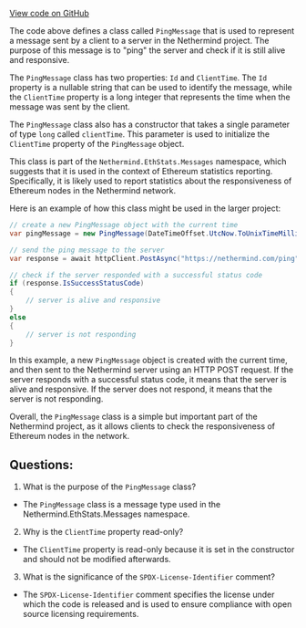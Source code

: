 [View code on GitHub](https://github.com/NethermindEth/nethermind/src/Nethermind/Nethermind.EthStats/Messages/PingMessage.cs)

The code above defines a class called `PingMessage` that is used to represent a message sent by a client to a server in the Nethermind project. The purpose of this message is to "ping" the server and check if it is still alive and responsive. 

The `PingMessage` class has two properties: `Id` and `ClientTime`. The `Id` property is a nullable string that can be used to identify the message, while the `ClientTime` property is a long integer that represents the time when the message was sent by the client. 

The `PingMessage` class also has a constructor that takes a single parameter of type `long` called `clientTime`. This parameter is used to initialize the `ClientTime` property of the `PingMessage` object. 

This class is part of the `Nethermind.EthStats.Messages` namespace, which suggests that it is used in the context of Ethereum statistics reporting. Specifically, it is likely used to report statistics about the responsiveness of Ethereum nodes in the Nethermind network. 

Here is an example of how this class might be used in the larger project:

```csharp
// create a new PingMessage object with the current time
var pingMessage = new PingMessage(DateTimeOffset.UtcNow.ToUnixTimeMilliseconds());

// send the ping message to the server
var response = await httpClient.PostAsync("https://nethermind.com/ping", new StringContent(JsonConvert.SerializeObject(pingMessage)));

// check if the server responded with a successful status code
if (response.IsSuccessStatusCode)
{
    // server is alive and responsive
}
else
{
    // server is not responding
}
```

In this example, a new `PingMessage` object is created with the current time, and then sent to the Nethermind server using an HTTP POST request. If the server responds with a successful status code, it means that the server is alive and responsive. If the server does not respond, it means that the server is not responding. 

Overall, the `PingMessage` class is a simple but important part of the Nethermind project, as it allows clients to check the responsiveness of Ethereum nodes in the network.
## Questions: 
 1. What is the purpose of the `PingMessage` class?
- The `PingMessage` class is a message type used in the Nethermind.EthStats.Messages namespace.
2. Why is the `ClientTime` property read-only?
- The `ClientTime` property is read-only because it is set in the constructor and should not be modified afterwards.
3. What is the significance of the `SPDX-License-Identifier` comment?
- The `SPDX-License-Identifier` comment specifies the license under which the code is released and is used to ensure compliance with open source licensing requirements.